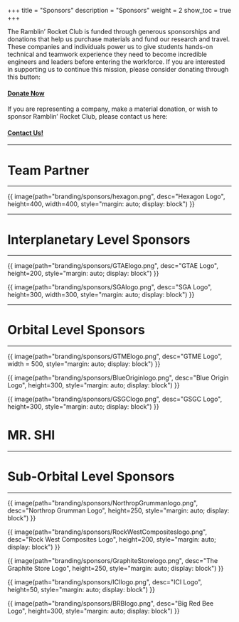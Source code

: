 +++
title = "Sponsors"
description = "Sponsors"
weight = 2
show_toc = true
+++

The Ramblin’ Rocket Club is funded through generous sponsorships and donations that help us purchase materials and fund our research and travel. These companies and individuals power us to give students hands-on technical and teamwork experience they need to become incredible engineers and leaders before entering the workforce. If you are interested in supporting us to continue this mission, please consider donating through this button:
#### [**Donate Now**](https://epay.gatech.edu/C20793_ustores/web/product_detail.jsp?PRODUCTID=5070)
If you are representing a company, make a material donation, or wish to sponsor Ramblin’ Rocket Club, please contact us here:
#### [**Contact Us!**](mailto:ramblinrocketclub@gmail.com)
---

# **Team Partner** 
---

{{ image(path="branding/sponsors/hexagon.png", desc="Hexagon Logo", height=400, width=400, style="margin: auto; display: block") }}
    
---
    
# **Interplanetary Level Sponsors**
---
 
 {{ image(path="branding/sponsors/GTAElogo.png", desc="GTAE Logo", height=200, style="margin: auto; display: block") }}

{{ image(path="branding/sponsors/SGAlogo.png", desc="SGA Logo", height=300, width=300, style="margin: auto; display: block") }}

---  
# **Orbital Level Sponsors**
---

{{ image(path="branding/sponsors/GTMElogo.png", desc="GTME Logo", width = 500, style="margin: auto; display: block") }}

{{ image(path="branding/sponsors/BlueOriginlogo.png", desc="Blue Origin Logo", height=300, style="margin: auto; display: block") }}

{{ image(path="branding/sponsors/GSGClogo.png", desc="GSGC Logo", height=300, style="margin: auto; display: block") }}


# **MR. SHI**
---
    
# **Sub-Orbital Level Sponsors**
---

{{ image(path="branding/sponsors/NorthropGrummanlogo.png", desc="Northrop Grumman Logo", height=250,  style="margin: auto; display: block") }}

{{ image(path="branding/sponsors/RockWestCompositeslogo.png", desc="Rock West Composites Logo", height=200,  style="margin: auto; display: block") }}

{{ image(path="branding/sponsors/GraphiteStorelogo.png", desc="The Graphite Store Logo", height=250,  style="margin: auto; display: block") }}

{{ image(path="branding/sponsors/ICIlogo.png", desc="ICI Logo", height=50, style="margin: auto; display: block") }}

{{ image(path="branding/sponsors/BRBlogo.png", desc="Big Red Bee Logo", height=300, style="margin: auto; display: block") }}

